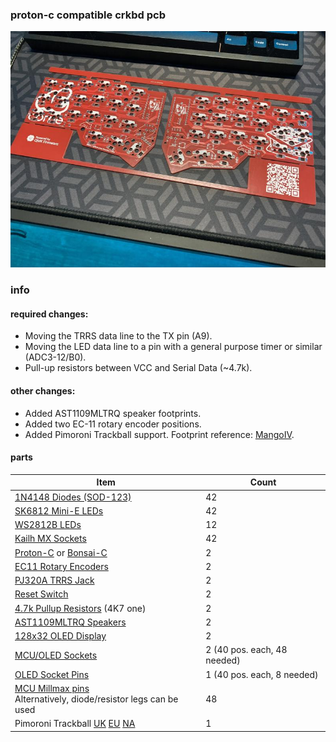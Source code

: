 ### proton-c compatible crkbd pcb
![pcb](images/pcb.jpg)
### info
#### required changes:
* Moving the TRRS data line to the TX pin (A9). 
* Moving the LED data line to a pin with a general purpose timer or similar (ADC3-12/B0).
* Pull-up resistors between VCC and Serial Data (~4.7k).
#### other changes:
* Added AST1109MLTRQ speaker footprints.
* Added two EC-11 rotary encoder positions. 
* Added Pimoroni Trackball support. Footprint reference: [MangoIV](https://github.com/MangoIV).

#### parts 
Item | Count 
------------ | -------------
[1N4148 Diodes (SOD-123)](https://lcsc.com/product-detail/Switching-Diode_LGE-1N4148W_C402213.html) | 42
[SK6812 Mini-E LEDs](https://www.aliexpress.com/item/4000475685852.html) | 42
[WS2812B LEDs](https://www.aliexpress.com/item/32732686773.html) | 12
[Kailh MX Sockets](https://www.aliexpress.com/item/4000019410050.html) | 42
[Proton-C](https://qmk.fm/proton-c/) or [Bonsai-C](https://github.com/customMK/Bonsai-C) | 2
[EC11 Rotary Encoders](https://www.digikey.com/en/products/detail/bourns-inc/PEC11R-4025F-S0024/4699199) | 2 
[PJ320A TRRS Jack](https://www.aliexpress.com/item/4000661212458.html) | 2
[Reset Switch](https://www.aliexpress.com/item/1255399892.html) | 2 
[4.7k Pullup Resistors](https://www.aliexpress.com/item/32979849787.html) (4K7 one) | 2
[AST1109MLTRQ Speakers](https://www.aliexpress.com/item/32558833519.html) | 2
[128x32 OLED Display](https://www.aliexpress.com/item/32794209149.html) | 2 
[MCU/OLED Sockets](https://www.aliexpress.com/item/32847384633.html) | 2 (40 pos. each, 48 needed)
[OLED Socket Pins](https://www.aliexpress.com/item/32855402975.html) | 1 (40 pos. each, 8 needed)
[MCU Millmax pins](https://www.digikey.com/en/products/detail/mill-max-manufacturing-corp/3320-0-00-15-00-00-03-0/4147392) </br> Alternatively, diode/resistor legs can be used | 48
Pimoroni Trackball [UK](https://shop.pimoroni.com/products/trackball-breakout) [EU](https://splitkb.com/collections/keyboard-parts/products/trackball-breakout) [NA](https://www.digikey.com/en/products/detail/pimoroni-ltd/PIM447/10246389) | 1
